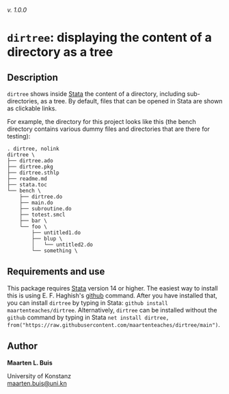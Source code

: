*v. 1.0.0*

# `dirtree`: displaying the content of a directory as a tree

## Description

`dirtree` shows inside [Stata](https://www.stata.com) the content of a directory, including sub-directories, as a 
tree. By default, files that can be opened in Stata are shown as clickable links.

For example, the directory for this project looks like this (the bench directory contains various dummy files and directories that are there for testing):

```
. dirtree, nolink
dirtree \
├── dirtree.ado
├── dirtree.pkg
├── dirtree.sthlp
├── readme.md
├── stata.toc
└── bench \
    ├── dirtree.do
    ├── main.do
    ├── subroutine.do
    ├── totest.smcl
    ├── bar \
    └── foo \
        ├── untitled1.do
        ├── blup \
        │   └── untitled2.do
        └── something \
```

## Requirements and use

This package requires [Stata](https://www.stata.com) version 14 or higher. The easiest way to install this is using E. F. Haghish's [github](https://haghish.github.io/github/) command. After you have installed that, you can install `dirtree` by typing in Stata: `github install maartenteaches/dirtree`. Alternatively, `dirtree` can be installed without the `github` command by typing in Stata `net install dirtree, from("https://raw.githubusercontent.com/maartenteaches/dirtree/main")`.

## Author

**Maarten L. Buis**  

University of Konstanz  
maarten.buis@uni.kn  
